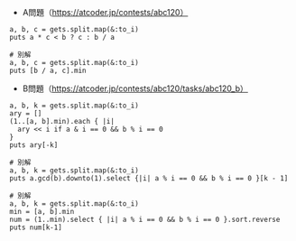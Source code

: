 - A問題（https://atcoder.jp/contests/abc120）

```
a, b, c = gets.split.map(&:to_i)
puts a * c < b ? c : b / a

# 別解
a, b, c = gets.split.map(&:to_i)
puts [b / a, c].min
```

- B問題（https://atcoder.jp/contests/abc120/tasks/abc120_b）
```
a, b, k = gets.split.map(&:to_i)
ary = []
(1..[a, b].min).each { |i|
  ary << i if a & i == 0 && b % i == 0
}
puts ary[-k]

# 別解
a, b, k = gets.split.map(&:to_i)
puts a.gcd(b).downto(1).select {|i| a % i == 0 && b % i == 0 }[k - 1]

# 別解
a, b, k = gets.split.map(&:to_i)
min = [a, b].min
num = (1..min).select { |i| a % i == 0 && b % i == 0 }.sort.reverse
puts num[k-1]
```

